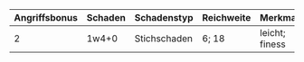 | Angriffsbonus | Schaden | Schadenstyp  | Reichweite | Merkmale          |
| ------------- | ------- | ------------ | ---------- | ----------------- |
| 2             | 1w4+0   | Stichschaden | 6; 18      | leicht;<br>finess |
